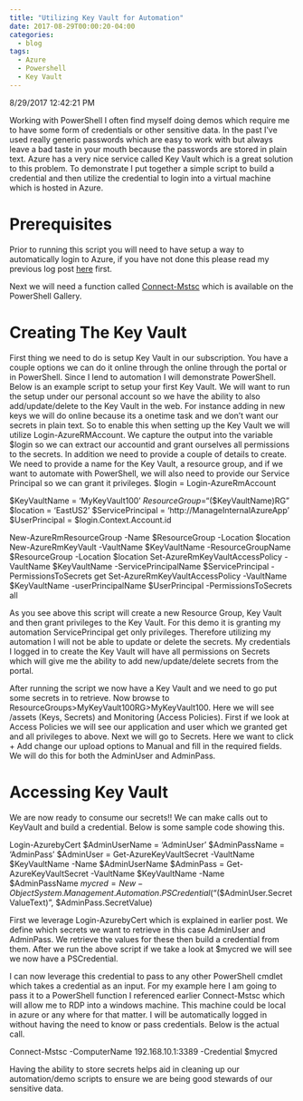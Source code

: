 ```yaml
---
title: "Utilizing Key Vault for Automation"
date: 2017-08-29T00:00:20-04:00
categories:
  - blog
tags:
  - Azure
  - Powershell
  - Key Vault
---
```


8/29/2017 12:42:21 PM

Working with PowerShell I often find myself doing demos which require me to have some form of credentials or other sensitive data.  In the past I’ve used really generic passwords which are easy to work with but always leave a bad taste in your mouth because the passwords are stored in plain text.  Azure has a very nice service called Key Vault which is a great solution to this problem.  To demonstrate I put together a simple script to build a credential and then utilize the credential to login into a virtual machine which is hosted in Azure.

# Prerequisites
Prior to running this script you will need to have setup a way to automatically login to Azure, if you have not done this please read my previous log post [here](https://learn.microsoft.com/en-us/archive/blogs/troy_aults_blog/loginazurewithoutprompt) first.

Next we will need a function called [Connect-Mstsc](https://www.powershellgallery.com/packages/Connect-Mstsc/1.2.5) which is available on the PowerShell Gallery.

# Creating The Key Vault
First thing we need to do is setup Key Vault in our subscription.  You have a couple options we can do it online through the online through the portal or in PowerShell.  Since I lend to automation I will demonstrate PowerShell.  Below is an example script to setup your first Key Vault.  We will want to run the setup under our personal account so we have the ability to also add/update/delete to the Key Vault in the web.  For instance adding in new keys we will do online because its a onetime task and we don’t want our secrets in plain text.  So to enable this when setting up the Key Vault we will utilize Login-AzureRMAccount.  We capture the output into the variable $login so we can extract our accountid and grant ourselves all permissions to the secrets.  In addition we need to provide a couple of details to create.  We need to provide a name for the Key Vault, a resource group, and if we want to automate with PowerShell, we will also need to provide our Service Principal so we can grant it privileges.
$login = Login-AzureRmAccount

$KeyVaultName = ‘MyKeyVault100’
$ResourceGroup = “$($KeyVaultName)RG”
$location = ‘EastUS2’
$ServicePrincipal = ‘http://ManageInternalAzureApp’
$UserPrincipal = $login.Context.Account.id

New-AzureRmResourceGroup -Name $ResourceGroup -Location $location
New-AzureRmKeyVault -VaultName $KeyVaultName -ResourceGroupName $ResourceGroup -Location $location
Set-AzureRmKeyVaultAccessPolicy -VaultName $KeyVaultName -ServicePrincipalName $ServicePrincipal -PermissionsToSecrets get
Set-AzureRmKeyVaultAccessPolicy -VaultName $KeyVaultName -userPrincipalName $UserPrincipal -PermissionsToSecrets all

As you see above this script will create a new Resource Group, Key Vault and then grant privileges to the Key Vault.  For this demo it is granting my automation ServicePrincipal get only privileges.  Therefore utilizing my automation I will not be able to update or delete the secrets.  My credentials I logged in to create the Key Vault will have all permissions on Secrets which will give me the ability to add new/update/delete secrets from the portal.

After running the script we now have a Key Vault and we need to go put some secrets in to retrieve.  Now browse to ResourceGroups>MyKeyVault100RG>MyKeyVault100.  Here we will see /assets (Keys, Secrets) and Monitoring (Access Policies).  First if we look at Access Policies we will see our application and user which we granted get and all privileges to above.  Next we will go to Secrets.  Here we want to click + Add change our upload options to Manual and fill in the required fields.  We will do this for both the AdminUser and AdminPass.

# Accessing Key Vault
We are now ready to consume our secrets!!  We can make calls out to KeyVault and build a credential.  Below is some sample code showing this.

Login-AzurebyCert
$AdminUserName = ‘AdminUser’
$AdminPassName = ‘AdminPass’
$AdminUser = Get-AzureKeyVaultSecret -VaultName $KeyVaultName -Name $AdminUserName
$AdminPass = Get-AzureKeyVaultSecret -VaultName $KeyVaultName -Name $AdminPassName
$mycred = New-Object System.Management.Automation.PSCredential (“$($AdminUser.SecretValueText)”, $AdminPass.SecretValue)

First we leverage Login-AzurebyCert which is explained in earlier post.  We define which secrets we want to retrieve in this case AdminUser and AdminPass.  We retrieve the values for these then build a credential from them.  After we run the above script if we take a look at $mycred we will see we now have a PSCredential.

I can now leverage this credential to pass to any other PowerShell cmdlet which takes a credential as an input.  For my example here I am going to pass it to a PowerShell function I referenced earlier Connect-Mstsc which will allow me to RDP into a windows machine.  This machine could be local in azure or any where for that matter.  I will be automatically logged in without having the need to know or pass credentials.  Below is the actual call.

Connect-Mstsc -ComputerName 192.168.10.1:3389 -Credential $mycred

Having the ability to store secrets helps aid in cleaning up our automation/demo scripts to ensure we are being good stewards of our sensitive data.

